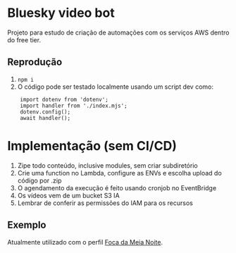 # Bluesky video bot

Projeto para estudo de criação de automações com os serviços AWS dentro do free tier.

## Reprodução
1. `npm i`
2. O código pode ser testado localmente usando um script dev como:
```
    import dotenv from 'dotenv';
    import handler from './index.mjs';
    dotenv.config();
    await handler();
```
# Implementação (sem CI/CD)
1. Zipe todo conteúdo, inclusive modules, sem criar subdiretório
2. Crie uma function no Lambda, configure as ENVs e escolha upload do código por .zip
3. O agendamento da execução é feito usando cronjob no EventBridge
4. Os vídeos vem de um bucket S3 IA
5. Lembrar de conferir as permissões do IAM para os recursos

## Exemplo
Atualmente utilizado com o perfil [Foca da Meia Noite](https://bsky.app/profile/focadameianoite.bsky.social).